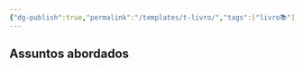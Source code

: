 ```yaml
---
{"dg-publish":true,"permalink":"/templates/t-livro/","tags":["livro📚"],"updated":"2024-03-27T17:43:01.572-03:00"}
---
```



## Assuntos abordados